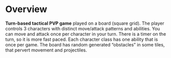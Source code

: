 # Overview

**Turn-based tactical PVP game** played on a board (square grid). The player controls 3 characters with distinct move/attack patterns and abilities. You can move and attack once per character in your turn. There is a timer on the turn, so it is more fast paced. Each character class has one ability that is once per game. The board has random generated “obstacles” in some tiles, that pervert movement and projectiles. 
